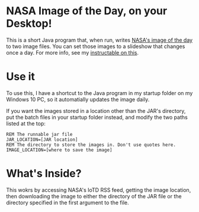 # NASA Image of the Day, on your Desktop!
This is a short Java program that, when run, writes [NASA's image of the day](https://www.nasa.gov/multimedia/imagegallery/iotd.html) to two image files. You can set those images to a slideshow that changes once a day. For more info, see my [instructable on this](https://www.instructables.com/id/NASA-Image-of-the-Day-As-Your-Desktop/).

# Use it

To use this, I have a shortcut to the Java program in my startup folder on my Windows 10 PC, so it automatially updates the image daily.

If you want the images stored in a location other than the JAR's directory, put the batch files in your startup folder instead, and modify the two paths listed at the top:
```batch
REM The runnable jar file
JAR_LOCATION=[JAR location]
REM The directory to store the images in. Don't use quotes here.
IMAGE_LOCATION=[where to save the image]
```

# What's Inside?

This wokrs by accessing NASA's IoTD RSS feed, getting the image location, then downloading the image to either the directory of the JAR file or the directory specified in the first argument to the file.
